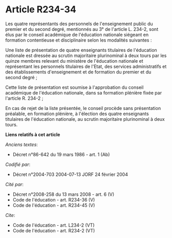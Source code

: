 # Article R234-34

Les quatre représentants des personnels de l'enseignement public du premier et du second degré, mentionnés au 3° de l'article
L. 234-2, sont élus par le conseil académique de l'éducation nationale siégeant en formation contentieuse et disciplinaire
selon les modalités suivantes : 

Une liste de présentation de quatre enseignants titulaires de l'éducation nationale est dressée au scrutin majoritaire
plurinominal à deux tours par les quinze membres relevant du ministère de l'éducation nationale et représentant les
personnels titulaires de l'Etat, des services administratifs et des établissements d'enseignement et de formation du premier
et du second degré ; 

Cette liste de présentation est soumise à l'approbation du conseil académique de l'éducation nationale, dans sa formation
plénière fixée par l'article R. 234-2 ; 

En cas de rejet de la liste présentée, le conseil procède sans présentation préalable, en formation plénière, à l'élection
des quatre enseignants titulaires de l'éducation nationale, au scrutin majoritaire plurinominal à deux tours.

**Liens relatifs à cet article**

_Anciens textes_:

  - Décret n°86-642 du 19 mars 1986 - art. 1 (Ab)

_Codifié par_:

  - Décret n°2004-703 2004-07-13 JORF 24 février 2004

_Cité par_:

  - Décret n°2008-258 du 13 mars 2008 - art. 6 (V)
  - Code de l'éducation - art. R234-36 (V)
  - Code de l'éducation - art. R234-45 (V)

_Cite_:

  - Code de l'éducation - art. L234-2 (VT)
  - Code de l'éducation - art. R234-2 (VT)
